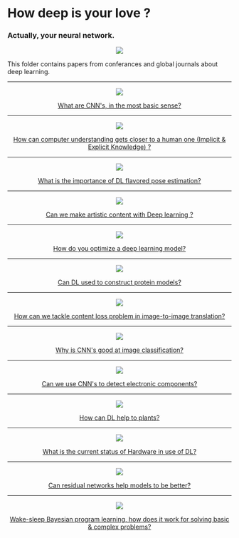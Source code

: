 # How deep is your love ? 
### Actually, your neural network.

<p align="center">
  <img src="https://img.securityinfowatch.com/files/base/cygnus/siw/image/2019/02/Figure_01.5c7712513151e.png?auto=format&fit=max&w=1200" />
</p>

This folder contains papers from conferances and global journals about deep learning.

---

<p align="center">
  <img src="img/introtocnns.png">
</p>

<div align="center">
  <a href="https://github.com/kantarcise/notebook/blob/master/Deep%20Learning/An%20Introduction%20to%20Convolutional%20Neural%20Networks.pdf"> What are CNN's, in the most basic sense?</a> 
</div>

---


<p align="center">
  <img src="img/yolor.png">
</p>

<div align="center">
  <a href="https://github.com/kantarcise/notebook/blob/master/Deep%20Learning/2105.04206v1.pdf">How can computer understanding gets closer to a human one (Implicit & Explicit Knowledge) ?</a>
</div>

---

<p align="center">
  <img src="img/mhformer.png">
</p>

<div align="center">
  <a href="https://github.com/kantarcise/notebook/blob/master/Deep%20Learning/2111.12707.pdf"> What is the importance of DL flavored pose estimation? </a>  
</div>


---

<p align="center">
  <img src="img/stylereconstruction.png">
</p>

<div align="center">
  <a href="https://github.com/kantarcise/notebook/blob/master/Deep%20Learning/A%20Neural%20Algorithm%20of%20Artistic%20Style.pdf"> Can we make artistic content with Deep learning ?</a> 
</div>



---

<p align="center">
  <img src="img/algorithmicregularization.png">
</p>

<div align="center">
  <a href="https://github.com/kantarcise/notebook/blob/master/Deep%20Learning/Algorithmic%20Regularization%20in%20Learning%20Deep%20Homogeneous%20Models.pdf"> How do you optimize a deep learning model?</a> 
</div>




---

<p align="center">
  <img src="img/alphafold.png">
</p>

<div align="center">
  <a href="https://github.com/kantarcise/notebook/blob/master/Deep%20Learning/AlphaFold-Protein.pdf"> Can DL used to construct protein models?</a> 
</div>



---

<p align="center">
  <img src="img/cocofunit.png">
</p>

<div align="center">
  <a href="https://github.com/kantarcise/notebook/blob/master/Deep%20Learning/COCO-FUNIT.pdf"> How can we tackle content loss problem in image-to-image translation?</a> 
</div>




---

<p align="center">
  <img src="img/deepcnnreview.png">
</p>

<div align="center">
  <a href="https://github.com/kantarcise/notebook/blob/master/Deep%20Learning/Deep%20Convolutional%20Neural%20Networks%20for%20Image%20Classification%20A%20Comprehensive%20Review.pdf"> Why is CNN's good at image classification?</a> 
</div>




---

<p align="center">
  <img src="img/yolov3pcb.png">
</p>

<div align="center">
  <a href="https://github.com/kantarcise/notebook/blob/master/Deep%20Learning/Application%20Research%20of%20Improved%20YOLO%20V3%20Algorithm%20in%20PCB%20Electronic%20Component%20Detection.pdf"> Can we use CNN's to detect electronic components?</a> 
</div>


---

<p align="center">
  <img src="img/diseasesandpests.png">
</p>

<div align="center">
  <a href="https://github.com/kantarcise/notebook/blob/master/Deep%20Learning/Detection%20of%20diseases%20and%20pests%20on%20images%20captured%20in%20uncontrolled%20conditions%20from%20tea%20plantations.pdf"> How can DL help to plants?</a> 
</div>



---

<p align="center">
  <img src="img/dlhardware.png">
</p>

<div align="center">
  <a href="https://github.com/kantarcise/notebook/blob/master/Deep%20Learning/Deep%20Learning%20Hardware%20Past%2C%20Present%2C%20and%20Future.pdf"> What is the current status of Hardware in use of DL?</a> 
</div>



---

<p align="center">
  <img src="img/residuallearning.png">
</p>

<div align="center">
  <a href="https://github.com/kantarcise/notebook/blob/master/Deep%20Learning/Deep%20Residual%20Learning%20for%20Image%20Recognition.pdf"> Can residual networks help models to be better?</a> 
</div>



---

<p align="center">
  <img src="img/dreamcoder.png">
</p>

<div align="center">
  <a href="https://github.com/kantarcise/notebook/blob/master/Deep%20Learning/DreamCoder.pdf"> Wake-sleep Bayesian program learning, how does it work for solving basic & complex problems?</a> 
</div>



